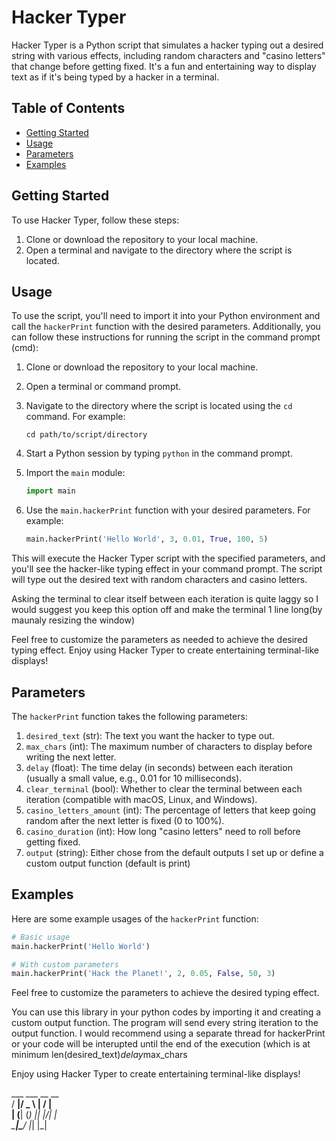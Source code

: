 # Hacker Typer

Hacker Typer is a Python script that simulates a hacker typing out a desired string with various effects, including random characters and "casino letters" that change before getting fixed. It's a fun and entertaining way to display text as if it's being typed by a hacker in a terminal.

## Table of Contents
- [Getting Started](#getting-started)
- [Usage](#usage)
- [Parameters](#parameters)
- [Examples](#examples)

## Getting Started

To use Hacker Typer, follow these steps:

1. Clone or download the repository to your local machine.
2. Open a terminal and navigate to the directory where the script is located.

## Usage

To use the script, you'll need to import it into your Python environment and call the `hackerPrint` function with the desired parameters. Additionally, you can follow these instructions for running the script in the command prompt (cmd):

1. Clone or download the repository to your local machine.
2. Open a terminal or command prompt.
3. Navigate to the directory where the script is located using the `cd` command. For example:

   ```
   cd path/to/script/directory
   ```

4. Start a Python session by typing `python` in the command prompt.

5. Import the `main` module:

   ```python
   import main
   ```

6. Use the `main.hackerPrint` function with your desired parameters. For example:

   ```python
   main.hackerPrint('Hello World', 3, 0.01, True, 100, 5)
   ```

This will execute the Hacker Typer script with the specified parameters, and you'll see the hacker-like typing effect in your command prompt. The script will type out the desired text with random characters and casino letters.

Asking the terminal to clear itself between each iteration is quite laggy so I would suggest you keep this option off and make the terminal 1 line long(by maunaly resizing the window)

Feel free to customize the parameters as needed to achieve the desired typing effect. Enjoy using Hacker Typer to create entertaining terminal-like displays!

## Parameters

The `hackerPrint` function takes the following parameters:

1. `desired_text` (str): The text you want the hacker to type out.
2. `max_chars` (int): The maximum number of characters to display before writing the next letter.
3. `delay` (float): The time delay (in seconds) between each iteration (usually a small value, e.g., 0.01 for 10 milliseconds).
4. `clear_terminal` (bool): Whether to clear the terminal between each iteration (compatible with macOS, Linux, and Windows).
5. `casino_letters_amount` (int): The percentage of letters that keep going random after the next letter is fixed (0 to 100%).
6. `casino_duration` (int): How long "casino letters" need to roll before getting fixed.
7. `output` (string): Either chose from the default outputs I set up or define a custom output function (default is print)

## Examples

Here are some example usages of the `hackerPrint` function:

```python
# Basic usage
main.hackerPrint('Hello World')

# With custom parameters
main.hackerPrint('Hack the Planet!', 2, 0.05, False, 50, 3)
```

Feel free to customize the parameters to achieve the desired typing effect.

You can use this library in your python codes by importing it and creating a custom output function. The program will send every string iteration to the output function. I would recommend using a separate thread for hackerPrint or your code will be interupted until the end of the execution (which is at minimum len(desired_text)*delay*max_chars

Enjoy using Hacker Typer to create entertaining terminal-like displays!




   ___  ___   __  __ <br />
  / __|/ _ \ |  \/  |<br />
 | (__| (_) || |\/| |<br />
  \___|\___/ |_|  |_|<br />
  
                     


